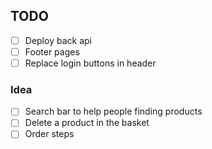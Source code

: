 ## TODO

- [ ] Deploy back api
- [ ] Footer pages
- [ ] Replace login buttons in header

### Idea

- [ ] Search bar to help people finding products
- [ ] Delete a product in the basket
- [ ] Order steps
